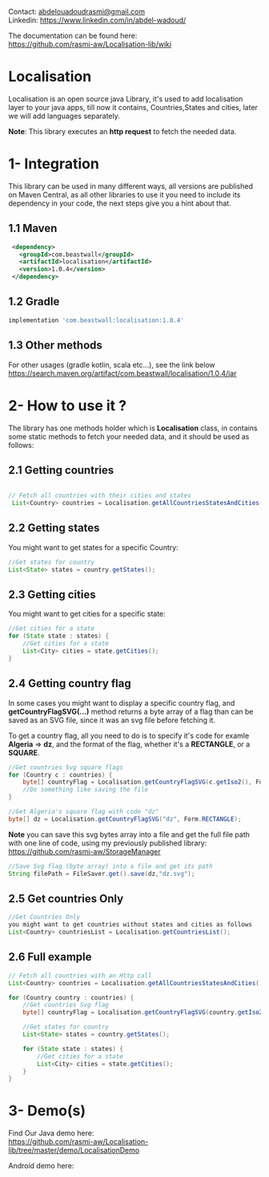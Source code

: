 
Contact: abdelouadoudrasmi@gmail.com  
Linkedin: https://www.linkedin.com/in/abdel-wadoud/  

The documentation can be found here:  
https://github.com/rasmi-aw/Localisation-lib/wiki

# Localisation
Localisation is an open source java Library, it's used to add localisation layer to your java apps, till now it contains, Countries,States and cities, later we will add languages separately.  

**Note**: This library executes an **http request** to fetch the needed data.

# 1- Integration   
This library can be used in many different ways, all versions are published on Maven Central, as all other libraries to use it you need to include its dependency in your code, the next steps give you a hint about that.

## 1.1 Maven   

```xml
 <dependency>
   <groupId>com.beastwall</groupId>
   <artifactId>localisation</artifactId>
   <version>1.0.4</version>
 </dependency> 
```

## 1.2 Gradle   
```gradle 
implementation 'com.beastwall:localisation:1.0.4'
```

## 1.3 Other methods   
For other usages (gradle kotlin, scala etc...), see the link below  
https://search.maven.org/artifact/com.beastwall/localisation/1.0.4/jar

# 2- How to use it ?
The library has one methods holder which is **Localisation** class, in contains some static methods to fetch your needed data, and it should be used as follows:


## 2.1 Getting countries
```java

// Fetch all countries with their cities and states
 List<Country> countries = Localisation.getAllCountriesStatesAndCities();

```
## 2.2 Getting states

You might want to get states for a specific Country:
```java
//Get states for country
List<State> states = country.getStates();

```
## 2.3 Getting cities
You might want to get cities for a specific state:
```java
//Get cities for a state
for (State state : states) {
    //Get cities for a state
    List<City> cities = state.getCities();
}

```

## 2.4 Getting country flag
In some cases you might want to display a specific country flag, and **getCountryFlagSVG(...)** method returns a byte array of a flag than can be saved as an SVG file, since it was an svg file before fetching it.

To get a country flag, all you need to do is to specify it's code for examle **Algeria** => **dz**, and the format of the flag, whether it's a **RECTANGLE**, or a **SQUARE**.

```java
//Get countries Svg square flags
for (Country c : countries) {
    byte[] countryFlag = Localisation.getCountryFlagSVG(c.getIso2(), Form.SQUARE);
    //Do something like saving the file
}

//Get Algeria's square flag with code "dz"
byte[] dz = Localisation.getCountryFlagSVG("dz", Form.RECTANGLE);
```
**Note** you can save this svg bytes array into a file and get the full file path with one line of code, using my previously published library:  
https://github.com/rasmi-aw/StorageManager

```java
//Save Svg flag (byte array) into a file and get its path
String filePath = FileSaver.get().save(dz,"dz.svg");

```
## 2.5 Get countries Only
```java
//Get Countries Only
you might want to get countries without states and cities as follows
List<Country> countriesList = Localisation.getCountriesList();
```

## 2.6 Full example

```java
// Fetch all countries with an Http call
List<Country> countries = Localisation.getAllCountriesStatesAndCities();

for (Country country : countries) {
    //Get countries Svg flag
    byte[] countryFlag = Localisation.getCountryFlagSVG(country.getIso2(), Form.SQUARE);

    //Get states for country
    List<State> states = country.getStates();

    for (State state : states) {
        //Get cities for a state
        List<City> cities = state.getCities();
    }
}
```

# 3- Demo(s)
Find Our Java demo here:  
https://github.com/rasmi-aw/Localisation-lib/tree/master/demo/LocalisationDemo

Android demo here:  
